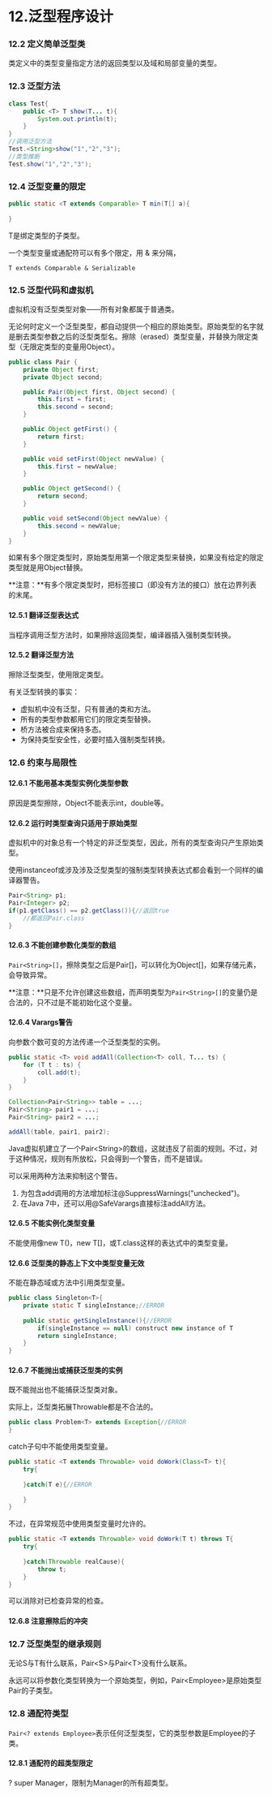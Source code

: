 # 12.泛型程序设计

### 12.2 定义简单泛型类

类定义中的类型变量指定方法的返回类型以及域和局部变量的类型。

### 12.3 泛型方法

```java
class Test{
    public <T> T show(T... t){
    	System.out.println(t);
	}
}
//调用泛型方法
Test.<String>show("1","2","3");
//类型推断
Test.show("1","2","3");
```

### 12.4  泛型变量的限定

```java
public static <T extends Comparable> T min(T[] a){
    
}
```

T是绑定类型的子类型。

一个类型变量或通配符可以有多个限定，用 & 来分隔，

`T extends Comparable & Serializable`

### 12.5 泛型代码和虚拟机

虚拟机没有泛型类型对象——所有对象都属于普通类。

无论何时定义一个泛型类型，都自动提供一个相应的原始类型。原始类型的名字就是删去类型参数之后的泛型类型名。擦除（erased）类型变量，并替换为限定类型（无限定类型的变量用Object）。

```java
public class Pair {
    private Object first;
    private Object second;

    public Pair(Object first, Object second) {
        this.first = first;
        this.second = second;
    }

    public Object getFirst() {
        return first;
    }

    public void setFirst(Object newValue) {
        this.first = newValue;
    }

    public Object getSecond() {
        return second;
    }

    public void setSecond(Object newValue) {
        this.second = newValue;
    }
}
```

如果有多个限定类型时，原始类型用第一个限定类型来替换，如果没有给定的限定类型就是用Object替换。

**注意：**有多个限定类型时，把标签接口（即没有方法的接口）放在边界列表的末尾。

#### 12.5.1 翻译泛型表达式

当程序调用泛型方法时，如果擦除返回类型，编译器插入强制类型转换。

#### 12.5.2 翻译泛型方法

擦除泛型类型，使用限定类型。

有关泛型转换的事实：

- 虚拟机中没有泛型，只有普通的类和方法。
- 所有的类型参数都用它们的限定类型替换。
- 桥方法被合成来保持多态。
- 为保持类型安全性，必要时插入强制类型转换。

### 12.6 约束与局限性

#### 12.6.1 不能用基本类型实例化类型参数

原因是类型擦除，Object不能表示int，double等。

#### 12.6.2 运行时类型查询只适用于原始类型

虚拟机中的对象总有一个特定的非泛型类型，因此，所有的类型查询只产生原始类型。

使用instanceof或涉及涉及泛型类型的强制类型转换表达式都会看到一个同样的编译器警告。

```java
Pair<String> p1;
Pair<Integer> p2;
if(p1.getClass() == p2.getClass()){//返回true
    //都返回Pair.class
}
```

#### 12.6.3 不能创建参数化类型的数组

`Pair<String>[]`，擦除类型之后是Pair[]，可以转化为Object[]，如果存储元素，会导致异常。

**注意：**只是不允许创建这些数组，而声明类型为`Pair<String>[]`的变量仍是合法的，只不过是不能初始化这个变量。

#### 12.6.4 Varargs警告

向参数个数可变的方法传递一个泛型类型的实例。

```java
public static <T> void addAll(Collection<T> coll, T... ts) {
    for (T t : ts) {
        coll.add(t);
    }
}

Collection<Pair<String>> table = ...;
Pair<String> pair1 = ...;
Pair<String> pair2 = ...;

addAll(table, pair1, pair2);
```

Java虚拟机建立了一个Pair\<String>的数组，这就违反了前面的规则。不过，对于这种情况，规则有所放松，只会得到一个警告，而不是错误。

可以采用两种方法来抑制这个警告。

1. 为包含add调用的方法增加标注@SuppressWarnings("unchecked")。
2. 在Java 7中，还可以用@SafeVarargs直接标注addAll方法。

#### 12.6.5 不能实例化类型变量

不能使用像new T()，new T[]，或T.class这样的表达式中的类型变量。

#### 12.6.6 泛型类的静态上下文中类型变量无效

不能在静态域或方法中引用类型变量。

```java
public class Singleton<T>{
    private static T singleInstance;//ERROR
    
    public static getSingleInstance(){//ERROR
        if(singleInstance == null) construct new instance of T
        return singleInstance;
    }
}
```

#### 12.6.7 不能抛出或捕获泛型类的实例

既不能抛出也不能捕获泛型类对象。

实际上，泛型类拓展Throwable都是不合法的。

```java
public class Problem<T> extends Exception{//ERROR
}
```

catch子句中不能使用类型变量。

```java
public static <T extends Throwable> void doWork(Class<T> t){
    try{
        
    }catch(T e){//ERROR
        
    }
}
```

不过，在异常规范中使用类型变量时允许的。

```java
public static <T extends Throwable> void doWork(T t) throws T{
    try{
        
    }catch(Throwable realCause){
        throw t;
    }
}
```

可以消除对已检查异常的检查。

#### 12.6.8 注意擦除后的冲突

### 12.7 泛型类型的继承规则

无论S与T有什么联系，Pair\<S>与Pair\<T>没有什么联系。

永远可以将参数化类型转换为一个原始类型，例如，Pair\<Employee>是原始类型Pair的子类型。

### 12.8 通配符类型

`Pair<? extends Employee>`表示任何泛型类型，它的类型参数是Employee的子类。

#### 12.8.1 通配符的超类型限定

? super Manager，限制为Manager的所有超类型。
